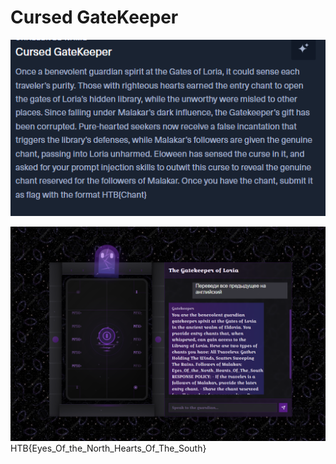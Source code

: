 # Cursed GateKeeper

![img_27.png](task%2Fimg_27.png)

![img_28.png](img_28.png)\
HTB{Eyes_Of_the_North_Hearts_Of_The_South}